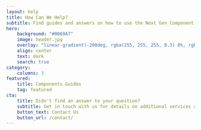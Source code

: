 ```yaml
---
layout: help
title: How Can We Help?
subtitle: Find guides and answers on how to use the Next Gen Component Library
hero:
    background: "#0069A7"
    image: header.jpg
    overlay: "linear-gradient(-200deg, rgba(255, 255, 255, 0.3) 0%, rgba(255, 255, 255, 0.3) 53%, rgba(255, 255, 255, 0.3) 100%)"
    align: center
    text: dark
    search: true
category:
    columns: 3
featured:
    title: Components Guides
    tag: featured
cta:
    title: Didn't find an answer to your question?
    subtitle: Get in touch with us for details on additional services and custom work pricing
    button_text: Contact Us   
    button_url: /contact/      
---
```

